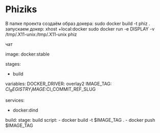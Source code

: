 # Phiziks
В папке проекта создаём образ докера:
  sudo docker build -t phiz .
запускаем докер:
  xhost +local:docker
  sudo docker run -e DISPLAY -v /tmp/.X11-unix:/tmp/.X11-unix phiz


чат

image: docker:stable

stages:
  - build

variables:
  DOCKER_DRIVER: overlay2
  IMAGE_TAG: $CI_REGISTRY_IMAGE:$CI_COMMIT_REF_SLUG

services:
  - docker:dind

build:
  stage: build
  script:
    - docker build -t $IMAGE_TAG .
    - docker push $IMAGE_TAG
